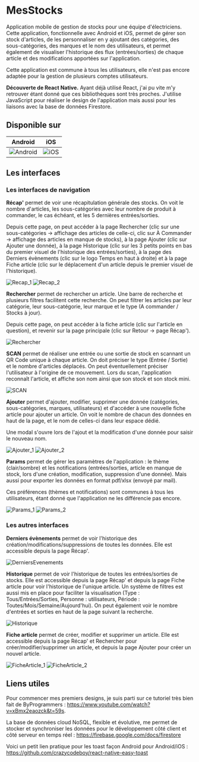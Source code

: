 # MesStocks

Application mobile de gestion de stocks pour une équipe d'électriciens. Cette application, fonctionnelle avec Android et iOS, permet de gérer son stock d'articles, de les personnaliser en y ajoutant des catégories, des sous-catégories, des marques et le nom des utilisateurs, et permet également de visualiser l'historique des flux (entrées/sorties) de chaque article et des modifications apportées sur l'application.

Cette application est commune à tous les utilisateurs, elle n'est pas encore adaptée pour la gestion de plusieurs comptes utilisateurs.

**Découverte de React Native.** 
Ayant déjà utilisé React, j'ai pu vite m'y retrouver étant donné que ces bibliothèques sont très proches. J'utilise JavaScript pour réaliser le design de l'application mais aussi pour les liaisons avec la base de données Firestore.

## Disponible sur

| Android | iOS |
| ------ | ------ |
| ![Android](project_images/android.png) | ![iOS](project_images/ios.png) |

## Les interfaces

### Les interfaces de navigation

**Récap'** permet de voir une récapitulation générale des stocks. On voit le nombre d'articles, les sous-catégories avec leur nombre de produit à commander, le cas échéant, et les 5 dernières entrées/sorties.

Depuis cette page, on peut accéder à la page Rechercher (clic sur une sous-catégories -> affichage des articles de celle-ci, clic sur À Commander -> affichage des articles en manque de stocks), à la page Ajouter (clic sur Ajouter une donnée), à la page Historique (clic sur les 3 petits points en bas du premier visuel de l'historique des entrées/sorties), à la page des Derniers évènements (clic sur le logo Temps en haut à droite) et à la page Fiche article (clic sur le déplacement d'un article depuis le premier visuel de l'historique).

![Recap_1](project_images/Recap_1.jpg)
![Recap_2](project_images/Recap_2.jpg)

**Rechercher** permet de rechercher un article. Une barre de recherche et plusieurs filtres facilitent cette recherche. On peut filtrer les articles par leur catégorie, leur sous-catégorie, leur marque et le type (A commander / Stocks à jour).

Depuis cette page, on peut accéder à la fiche article (clic sur l'article en question), et revenir sur la page principale (clic sur Retour -> page Récap').

![Rechercher](project_images/Rechercher.jpg)

**SCAN** permet de réaliser une entrée ou une sortie de stock en scannant un QR Code unique à chaque article. On doit préciser le type (Entrée / Sortie) et le nombre d'articles déplacés. On peut éventuellement préciser l'utilisateur à l'origine de ce mouvement. Lors du scan, l'application reconnaît l'article, et affiche son nom ainsi que son stock et son stock mini. 

![SCAN](project_images/Scan.jpg)

**Ajouter** permet d'ajouter, modifier, supprimer une donnée (catégories, sous-catégories, marques, utilisateurs) et d'accéder à une nouvelle fiche article pour ajouter un article. On voit le nombre de chacun des données en haut de la page, et le nom de celles-ci dans leur espace dédié.

Une modal s'ouvre lors de l'ajout et la modification d'une donnée pour saisir le nouveau nom.

![Ajouter_1](project_images/Ajouter_1.jpg)
![Ajouter_2](project_images/Ajouter_2.jpg)

**Params** permet de gérer les paramètres de l'application : le thème (clair/sombre) et les notifications (entrées/sorties, article en manque de stock, lors d'une création, modification, suppression d'une donnée). Mais aussi pour exporter les données en format pdf/xlsx (envoyé par mail).

Ces préférences (thèmes et notifications) sont communes à tous les utilisateurs, étant donné que l'application ne les différencie pas encore.

![Params_1](project_images/Params_1.jpg)
![Params_2](project_images/Params_2.jpg)


### Les autres interfaces

**Derniers évènements** permet de voir l'historique des création/modifications/suppressions de toutes les données. Elle est accessible depuis la page Récap'.

![DerniersEvenements](project_images/DerniersEvenements.jpg)

**Historique** permet de voir l'historique de toutes les entrées/sorties de stocks. Elle est accessible depuis la page Récap' et depuis la page Fiche article pour voir l'historique de l'unique article. Un système de filtres est aussi mis en place pour faciliter la visualisation (Type : Tous/Entrées/Sorties, Personne : utilisateurs, Période : Toutes/Mois/Semaine/Aujourd'hui). On peut également voir le nombre d'entrées et sorties en haut de la page suivant la recherche.

![Historique](project_images/Historique.jpg)

**Fiche article** permet de créer, modifier et supprimer un article. Elle est accessible depuis la page Récap' et Rechercher pour créer/modifier/supprimer un article, et depuis la page Ajouter pour créer un nouvel article.

![FicheArticle_1](project_images/FicheArticle_1.jpg)
![FicheArticle_2](project_images/FicheArticle_2.jpg)

## Liens utiles

Pour commencer mes premiers designs, je suis parti sur ce tutoriel très bien fait de ByProgrammers : https://www.youtube.com/watch?v=xBmx2eaozck&t=59s.

La base de données cloud NoSQL, flexible et évolutive, me permet de stocker et synchroniser les données pour le développement côté client et côté serveur en temps réel : https://firebase.google.com/docs/firestore 

Voici un petit lien pratique pour les toast façon Android pour Android/iOS : https://github.com/crazycodeboy/react-native-easy-toast

